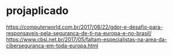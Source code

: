 # projaplicado
https://computerworld.com.br/2017/08/22/gdpr-e-desafio-para-responsaveis-pela-seguranca-de-ti-na-europa-e-no-brasil/
https://www.cbsi.net.br/2017/05/faltam-especialistas-na-area-da-ciberseguranca-em-toda-europa.html
